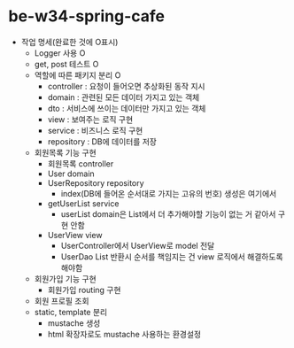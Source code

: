 # be-w34-spring-cafe
* 작업 명세(완료한 것에 O표시)
  * Logger 사용 O
  * get, post 테스트 O
  * 역할에 따른 패키지 분리 O
    * controller : 요청이 들어오면 추상화된 동작 지시
    * domain : 관련된 모든 데이터 가지고 있는 객체
    * dto : 서비스에 쓰이는 데이터만 가지고 있는 객체
    * view : 보여주는 로직 구현
    * service : 비즈니스 로직 구현
    * repository : DB에 데이터를 저장
  * 회원목록 기능 구현
    * 회원목록 controller
    * User domain
    * UserRepository repository
      * index(DB에 들어온 순서대로 가지는 고유의 번호) 생성은 여기에서
    * getUserList service
      * userList domain은 List에서 더 추가해야할 기능이 없는 거 같아서 구현 안함
    * UserView view
      * UserController에서 UserView로 model 전달
      * UserDao List 반환시 순서를 책임지는 건 view 로직에서 해결하도록 해야함
  * 회원가입 기능 구현
    * 회원가입 routing 구현
  * 회원 프로필 조회
  * static, template 분리
    * mustache 생성
    * html 확장자로도 mustache 사용하는 환경설정
